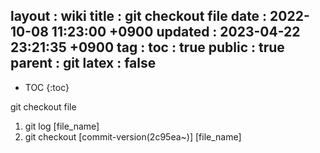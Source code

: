 layout  : wiki
title   : git checkout file
date    : 2022-10-08 11:23:00 +0900
updated : 2023-04-22 23:21:35 +0900
tag     : 
toc     : true
public  : true
parent  : git
latex   : false
---

* TOC
{:toc}

git checkout file
1. git log [file_name]
2. git checkout [commit-version(2c95ea~)] [file_name]

